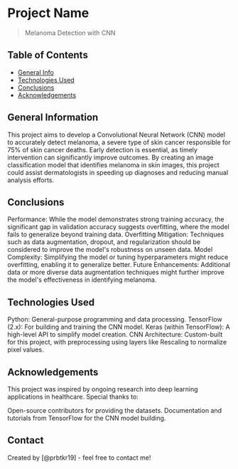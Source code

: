 # Project Name
> Melanoma Detection with CNN


## Table of Contents
* [General Info](#general-information)
* [Technologies Used](#technologies-used)
* [Conclusions](#conclusions)
* [Acknowledgements](#acknowledgements)

<!-- You can include any other section that is pertinent to your problem -->

## General Information
This project aims to develop a Convolutional Neural Network (CNN) model to accurately detect melanoma, a severe type of skin cancer responsible for 75% of skin cancer deaths. Early detection is essential, as timely intervention can significantly improve outcomes. By creating an image classification model that identifies melanoma in skin images, this project could assist dermatologists in speeding up diagnoses and reducing manual analysis efforts.

<!-- You don't have to answer all the questions - just the ones relevant to your project. -->

## Conclusions
Performance: While the model demonstrates strong training accuracy, the significant gap in validation accuracy suggests overfitting, where the model fails to generalize beyond training data.
Overfitting Mitigation: Techniques such as data augmentation, dropout, and regularization should be considered to improve the model's robustness on unseen data.
Model Complexity: Simplifying the model or tuning hyperparameters might reduce overfitting, enabling it to generalize better.
Future Enhancements: Additional data or more diverse data augmentation techniques might further improve the model's effectiveness in identifying melanoma.

<!-- You don't have to answer all the questions - just the ones relevant to your project. -->


## Technologies Used
Python: General-purpose programming and data processing.
TensorFlow (2.x): For building and training the CNN model.
Keras (within TensorFlow): A high-level API to simplify model creation.
CNN Architecture: Custom-built for this project, with preprocessing using layers like Rescaling to normalize pixel values.

<!-- As the libraries versions keep on changing, it is recommended to mention the version of library used in this project -->

## Acknowledgements
This project was inspired by ongoing research into deep learning applications in healthcare. Special thanks to:

Open-source contributors for providing the datasets.
Documentation and tutorials from TensorFlow for the CNN model building.


## Contact
Created by [@prbtkr19] - feel free to contact me!


<!-- Optional -->
<!-- ## License -->
<!-- This project is open source and available under the [... License](). -->

<!-- You don't have to include all sections - just the one's relevant to your project -->